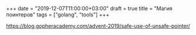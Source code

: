 +++
date = "2019-12-07T11:00:00+03:00"
draft = true
title = "Магия поинтеров"
tags = ["golang", "tools"]
+++

https://blog.gopheracademy.com/advent-2019/safe-use-of-unsafe-pointer/
